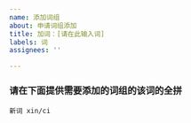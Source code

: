 ```yaml
---
name: 添加词组
about: 申请词组添加
title: 加词：[请在此输入词]
labels: 词
assignees: ''

---
```


### 请在下面提供需要添加的词组的该词的全拼
```
新词 xin/ci
```
